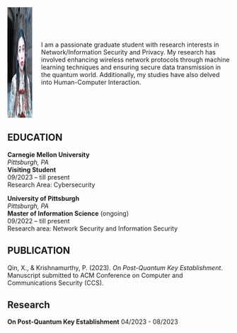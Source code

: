 <div style="display: flex; align-items: center;">
  <div style ="margin-right: 20px;">
    <img src="/assets/images/profile.jpg" alt="Profile Image" style="width: 300px; height: 250px;">
  </div>
  <div>
    <p>I am a passionate graduate student with research interests in Network/Information Security and Privacy. My research has involved enhancing wireless network protocols through machine learning techniques and ensuring secure data transmission in the quantum world. Additionally, my studies have also delved into Human-Computer Interaction.</p>
  </div>
</div>


## EDUCATION

**Carnegie Mellon University**  
*Pittsburgh, PA*  
**Visiting Student**  
09/2023 – till present  
Research Area: Cybersecurity  


**University of Pittsburgh**  
*Pittsburgh, PA*  
**Master of Information Science** (ongoing)  
09/2022 – till present  
Research area: Network Security and Information Security  

## PUBLICATION

Qin, X., & Krishnamurthy, P. (2023). *On Post-Quantum Key Establishment*. Manuscript submitted to ACM Conference on Computer and Communications Security (CCS).


## Research
**On Post-Quantum Key Establishment** 04/2023 - 08/2023

